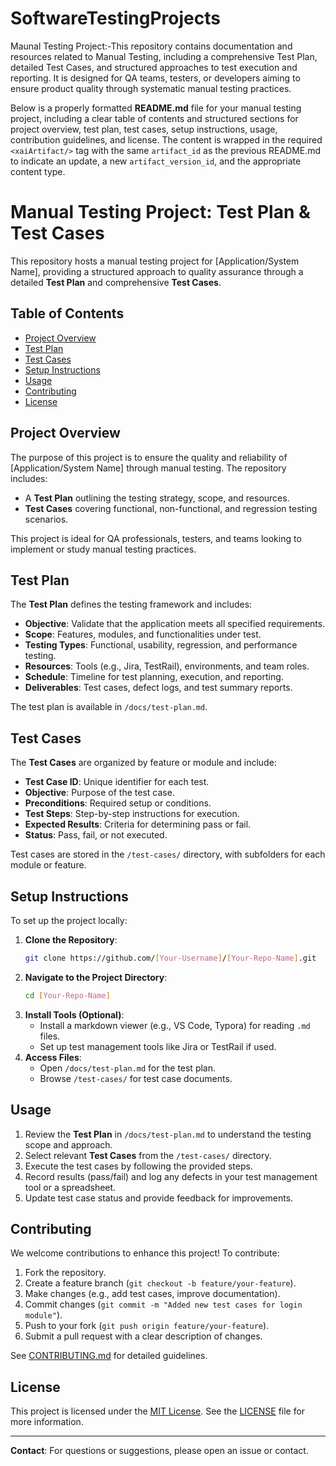 # SoftwareTestingProjects
Maunal Testing Project:-This repository contains documentation and resources related to Manual Testing, including a comprehensive Test Plan, detailed Test Cases, and structured approaches to test execution and reporting. It is designed for QA teams, testers, or developers aiming to ensure product quality through systematic manual testing practices.

Below is a properly formatted **README.md** file for your manual testing project, including a clear table of contents and structured sections for project overview, test plan, test cases, setup instructions, usage, contribution guidelines, and license. The content is wrapped in the required `<xaiArtifact/>` tag with the same `artifact_id` as the previous README.md to indicate an update, a new `artifact_version_id`, and the appropriate content type.


# Manual Testing Project: Test Plan & Test Cases

This repository hosts a manual testing project for [Application/System Name], providing a structured approach to quality assurance through a detailed **Test Plan** and comprehensive **Test Cases**.

## Table of Contents
- [Project Overview](#project-overview)
- [Test Plan](#test-plan)
- [Test Cases](#test-cases)
- [Setup Instructions](#setup-instructions)
- [Usage](#usage)
- [Contributing](#contributing)
- [License](#license)

## Project Overview
The purpose of this project is to ensure the quality and reliability of [Application/System Name] through manual testing. The repository includes:
- A **Test Plan** outlining the testing strategy, scope, and resources.
- **Test Cases** covering functional, non-functional, and regression testing scenarios.

This project is ideal for QA professionals, testers, and teams looking to implement or study manual testing practices.

## Test Plan
The **Test Plan** defines the testing framework and includes:
- **Objective**: Validate that the application meets all specified requirements.
- **Scope**: Features, modules, and functionalities under test.
- **Testing Types**: Functional, usability, regression, and performance testing.
- **Resources**: Tools (e.g., Jira, TestRail), environments, and team roles.
- **Schedule**: Timeline for test planning, execution, and reporting.
- **Deliverables**: Test cases, defect logs, and test summary reports.

The test plan is available in `/docs/test-plan.md`.

## Test Cases
The **Test Cases** are organized by feature or module and include:
- **Test Case ID**: Unique identifier for each test.
- **Objective**: Purpose of the test case.
- **Preconditions**: Required setup or conditions.
- **Test Steps**: Step-by-step instructions for execution.
- **Expected Results**: Criteria for determining pass or fail.
- **Status**: Pass, fail, or not executed.

Test cases are stored in the `/test-cases/` directory, with subfolders for each module or feature.

## Setup Instructions
To set up the project locally:
1. **Clone the Repository**:
   ```bash
   git clone https://github.com/[Your-Username]/[Your-Repo-Name].git
   ```
2. **Navigate to the Project Directory**:
   ```bash
   cd [Your-Repo-Name]
   ```
3. **Install Tools (Optional)**:
   - Install a markdown viewer (e.g., VS Code, Typora) for reading `.md` files.
   - Set up test management tools like Jira or TestRail if used.
4. **Access Files**:
   - Open `/docs/test-plan.md` for the test plan.
   - Browse `/test-cases/` for test case documents.

## Usage
1. Review the **Test Plan** in `/docs/test-plan.md` to understand the testing scope and approach.
2. Select relevant **Test Cases** from the `/test-cases/` directory.
3. Execute the test cases by following the provided steps.
4. Record results (pass/fail) and log any defects in your test management tool or a spreadsheet.
5. Update test case status and provide feedback for improvements.

## Contributing
We welcome contributions to enhance this project! To contribute:
1. Fork the repository.
2. Create a feature branch (`git checkout -b feature/your-feature`).
3. Make changes (e.g., add test cases, improve documentation).
4. Commit changes (`git commit -m "Added new test cases for login module"`).
5. Push to your fork (`git push origin feature/your-feature`).
6. Submit a pull request with a clear description of changes.

See [CONTRIBUTING.md](CONTRIBUTING.md) for detailed guidelines.

## License
This project is licensed under the [MIT License](LICENSE). See the [LICENSE](LICENSE) file for more information.

---

**Contact**: For questions or suggestions, please open an issue or contact.

